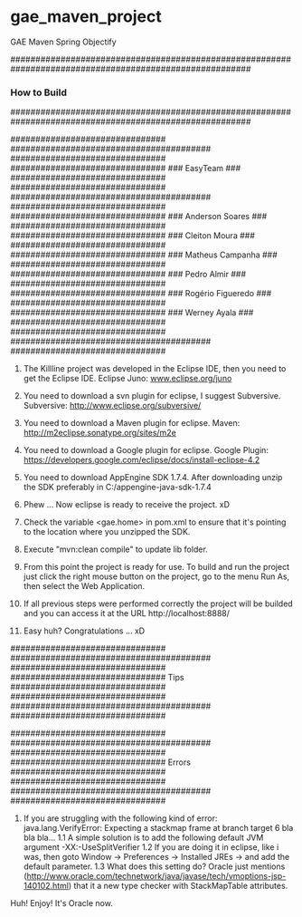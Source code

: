 gae_maven_project
=================

GAE Maven Spring Objectify

########################################################################################################
###  								                          How to Build								                           ###
########################################################################################################

############################### ######################################## ###############################
############################### ###				      EasyTeam			       ### ###############################
############################### ######################################## ###############################
############################### ###			  Anderson Soares		         ### ###############################
############################### ###			  Cleiton Moura		           ### ###############################
############################### ###			  Matheus Campanha		       ### ###############################
############################### ###			  Pedro Almir		             ### ###############################
############################### ###			  Rogério Figueredo		       ### ###############################
############################### ###			  Werney Ayala		           ### ###############################
############################### ######################################## ###############################

1. The Killline project was developed in the Eclipse IDE, then you need to get the Eclipse IDE.
   Eclipse Juno: www.eclipse.org/juno

2. You need to download a svn plugin for eclipse, I suggest Subversive.
   Subversive: http://www.eclipse.org/subversive/
   
3. You need to download a Maven plugin for eclipse.
   Maven: http://m2eclipse.sonatype.org/sites/m2e
   
4. You need to download a Google plugin for eclipse.
   Google Plugin: https://developers.google.com/eclipse/docs/install-eclipse-4.2
   
5. You need to download AppEngine SDK 1.7.4. After downloading unzip the SDK preferably in C:/appengine-java-sdk-1.7.4

6. Phew ... Now eclipse is ready to receive the project. xD
	
7. Check the variable <gae.home> in pom.xml to ensure that it's pointing to the location where you unzipped the SDK.

8. Execute "mvn:clean compile" to update lib folder.
   
9. From this point the project is ready for use. To build and run the project just click the right mouse 
button on the project, go to the menu Run As, then select the Web Application.

10. If all previous steps were performed correctly the project will be builded and you can access it at 
the URL http://localhost:8888/
    
11. Easy huh? Congratulations ... xD

############################### ######################################## ###############################
###############################					          Tips					         ###############################
############################### ######################################## ###############################


	
############################### ######################################## ###############################
###############################					         Errors				            ###############################
############################### ######################################## ###############################

1. If you are struggling with the following kind of error: java.lang.VerifyError: Expecting a stackmap frame at branch target 6 bla bla bla...
	1.1 A simple solution is to add the following default JVM argument -XX:-UseSplitVerifier
	1.2 If you are doing it in eclipse, like i was, then goto Window -> Preferences -> Installed JREs -> and add the default parameter.
	1.3 What does this setting do? Oracle just mentions (http://www.oracle.com/technetwork/java/javase/tech/vmoptions-jsp-140102.html) that it a new type checker with StackMapTable attributes. 
	
Huh! Enjoy! It's Oracle now.
